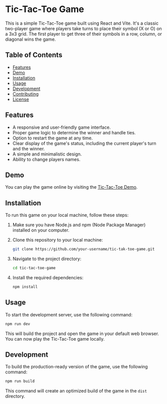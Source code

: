 # Tic-Tac-Toe Game

This is a simple Tic-Tac-Toe game built using React and Vite. It's a classic two-player game where players take turns to place their symbol (X or O) on a 3x3 grid. The first player to get three of their symbols in a row, column, or diagonal wins the game.

## Table of Contents

- [Features](#features)
- [Demo](#demo)
- [Installation](#installation)
- [Usage](#usage)
- [Development](#development)
- [Contributing](#contributing)
- [License](#license)

## Features

- A responsive and user-friendly game interface.
- Proper game logic to determine the winner and handle ties.
- Option to restart the game at any time.
- Clear display of the game's status, including the current player's turn and the winner.
- A simple and minimalistic design.
- Ability to change players names.

## Demo

You can play the game online by visiting the [Tic-Tac-Toe Demo](https://tic-tak-toe-game-five.vercel.app/).

## Installation

To run this game on your local machine, follow these steps:

1. Make sure you have Node.js and npm (Node Package Manager) installed on your computer.

2. Clone this repository to your local machine:

   ```bash
   git clone https://github.com/your-username/tic-tak-toe-game.git
   ```

3. Navigate to the project directory:

   ```bash
   cd tic-tac-toe-game
   ```

4. Install the required dependencies:

   ```bash
   npm install
   ```

## Usage

To start the development server, use the following command:

```bash
npm run dev
```

This will build the project and open the game in your default web browser. You can now play the Tic-Tac-Toe game locally.

## Development

To build the production-ready version of the game, use the following command:

```bash
npm run build
```

This command will create an optimized build of the game in the `dist` directory.
